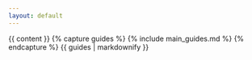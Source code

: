 ```yaml
---
layout: default
---
```


<article class="guide">
{{ content }}
{% capture guides %}
{% include main_guides.md %}
{% endcapture %}
{{ guides | markdownify }}
</article>

